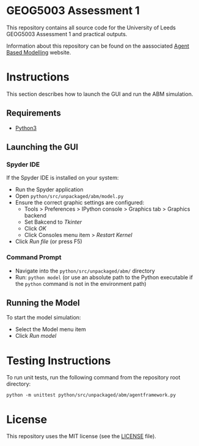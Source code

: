 # GEOG5003 Assessment 1

This repository contains all source code for the University of Leeds GEOG5003 Assessment 1 and practical outputs.

Information about this repository can be found on the aassociated [Agent Based Modelling](https://anth-dj.github.io/geog5003_practicals/) website.

# Instructions

This section describes how to launch the GUI and run the ABM simulation.

## Requirements

- [Python3](https://www.python.org/downloads/)

## Launching the GUI

### Spyder IDE

If the Spyder IDE is installed on your system:

- Run the Spyder application
- Open `python/src/unpackaged/abm/model.py`
- Ensure the correct graphic settings are configured:
    - Tools > Preferences > IPython console > Graphics tab > Graphics backend
    - Set Bakcend to _Tkinter_
    - Click _OK_
    - Click Consoles menu item > _Restart Kernel_ 
- Click _Run file_ (or press F5) 

### Command Prompt

- Navigate into the `python/src/unpackaged/abm/` directory
- Run: `python model` (or use an absolute path to the Python executable if the `python` command is not in the environment path)

## Running the Model

To start the model simulation:
- Select the Model menu item
- Click _Run model_


# Testing Instructions

To run unit tests, run the following command from the repository root directory:
```
python -m unittest python/src/unpackaged/abm/agentframework.py
```

# License

This repository uses the MIT license (see the [LICENSE](./LICENSE) file).